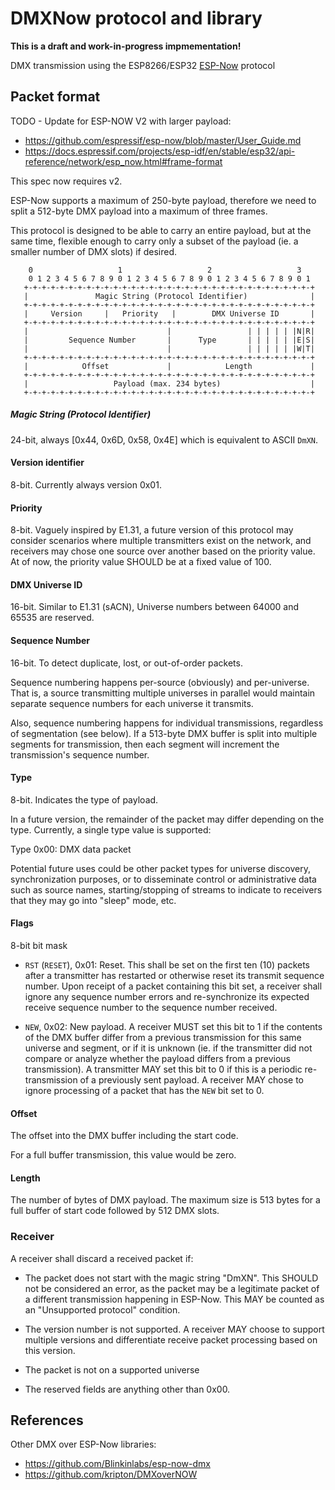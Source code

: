 # DMXNow protocol and library

**This is a draft and work-in-progress impmementation!**

DMX transmission using the ESP8266/ESP32 [ESP-Now](https://www.espressif.com/en/solutions/low-power-solutions/esp-now) protocol


## Packet format

TODO - Update for ESP-NOW V2 with larger payload:

  - https://github.com/espressif/esp-now/blob/master/User_Guide.md
  - https://docs.espressif.com/projects/esp-idf/en/stable/esp32/api-reference/network/esp_now.html#frame-format

This spec now requires v2.

ESP-Now supports a maximum of 250-byte payload, therefore we need to split a 512-byte DMX payload into a maximum of three frames.

This protocol is designed to be able to carry an entire payload, but at the same time, flexible enough to carry only a subset of the payload (ie. a smaller number of DMX slots) if desired.

```
    0                   1                   2                   3
    0 1 2 3 4 5 6 7 8 9 0 1 2 3 4 5 6 7 8 9 0 1 2 3 4 5 6 7 8 9 0 1
   +-+-+-+-+-+-+-+-+-+-+-+-+-+-+-+-+-+-+-+-+-+-+-+-+-+-+-+-+-+-+-+-+
   |               Magic String (Protocol Identifier)              |
   +-+-+-+-+-+-+-+-+-+-+-+-+-+-+-+-+-+-+-+-+-+-+-+-+-+-+-+-+-+-+-+-+
   |     Version     |   Priority   |        DMX Universe ID       |
   +-+-+-+-+-+-+-+-+-+-+-+-+-+-+-+-+-+-+-+-+-+-+-+-+-+-+-+-+-+-+-+-+
   |                               |                 | | | | | |N|R|
   |         Sequence Number       |      Type       | | | | | |E|S|
   |                               |                 | | | | | |W|T|
   +-+-+-+-+-+-+-+-+-+-+-+-+-+-+-+-+-+-+-+-+-+-+-+-+-+-+-+-+-+-+-+-+
   |            Offset             |            Length             |
   +-+-+-+-+-+-+-+-+-+-+-+-+-+-+-+-+-+-+-+-+-+-+-+-+-+-+-+-+-+-+-+-+
   |                   Payload (max. 234 bytes)                    |
   +-+-+-+-+-+-+-+-+-+-+-+-+-+-+-+-+-+-+-+-+-+-+-+-+-+-+-+-+-+-+-+-+
```

##### Magic String (Protocol Identifier)

24-bit, always [0x44, 0x6D, 0x58, 0x4E] which is equivalent to ASCII `DmXN`.

#### Version identifier

8-bit. Currently always version 0x01.

#### Priority

8-bit. Vaguely inspired by E1.31, a future version of this protocol may consider scenarios where multiple transmitters exist on the network, and receivers may chose one source over another based on the priority value. At of now, the priority value SHOULD be at a fixed value of 100.

#### DMX Universe ID

16-bit. Similar to E1.31 (sACN), Universe numbers between 64000 and 65535 are reserved.

#### Sequence Number

16-bit. To detect duplicate, lost, or out-of-order packets.

Sequence numbering happens per-source (obviously) and per-universe. That is, a source transmitting multiple universes in parallel would maintain separate sequence numbers for each universe it transmits.

Also, sequence numbering happens for individual transmissions, regardless of segmentation (see below). If a 513-byte DMX buffer is split into multiple segments for transmission, then each segment will increment the transmission's sequence number.

#### Type

8-bit. Indicates the type of payload.

In a future version, the remainder of the packet may differ depending on the type. Currently, a single type value is supported:

Type 0x00: DMX data packet

Potential future uses could be other packet types for universe discovery, synchronization purposes, or to disseminate control or administrative data such as source names, starting/stopping of streams to indicate to receivers that they may go into "sleep" mode, etc.

#### Flags

8-bit bit mask

  - `RST` (`RESET`), 0x01: Reset. This shall be set on the first ten (10) packets after a transmitter has restarted or otherwise reset its transmit sequence number. Upon receipt of a packet containing this bit set, a receiver shall ignore any sequence number errors and re-synchronize its expected receive sequence number to the sequence number received.

  - `NEW`, 0x02: New payload. A receiver MUST set this bit to 1 if the contents of the DMX buffer differ from a previous transmission for this same universe and segment, or if it is unknown (ie. if the transmitter did not compare or analyze whether the payload differs from a previous transmission). A transmitter MAY set this bit to 0 if this is a periodic re-transmission of a previously sent payload. A receiver MAY chose to ignore processing of a packet that has the `NEW` bit set to 0.



#### Offset

The offset into the DMX buffer including the start code.

For a full buffer transmission, this value would be zero.

#### Length

The number of bytes of DMX payload. The maximum size is 513 bytes for a full buffer of start code followed by 512 DMX slots.


### Receiver

A receiver shall discard a received packet if:

- The packet does not start with the magic string "DmXN". This SHOULD not be considered an error, as the packet may be a legitimate packet of a different transmission happening in ESP-Now. This MAY be counted as an "Unsupported protocol" condition.

- The version number is not supported. A receiver MAY choose to support multiple versions and differentiate receive packet processing based on this version.

- The packet is not on a supported universe

- The reserved fields are anything other than 0x00.


## References

Other DMX over ESP-Now libraries:

  - <https://github.com/Blinkinlabs/esp-now-dmx>
  - <https://github.com/kripton/DMXoverNOW>
